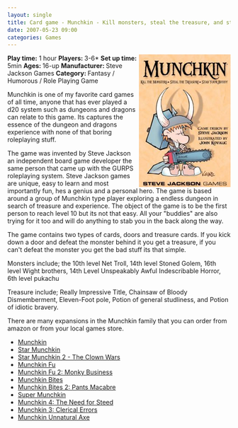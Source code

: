 ```yaml
---
layout: single
title: Card game - Munchkin - Kill monsters, steal the treasure, and stab your buddy
date: 2007-05-23 09:00
categories: Games
---
```

<a href="/public/uploads/2007/05/munchkin.jpg"><img src="/public/uploads/2007/05/munchkin_1.jpg" alt="munchkin_1.jpg" title="munchkin_1.jpg" align="right" border="0" height="300" width="207" /></a><strong>Play time:</strong> 1 hour
<strong>Players: </strong>3-6*
<strong>Set up time:</strong> 5min
<strong>Ages: </strong>16-up
<strong>Manufacturer: </strong>Steve Jackson Games
<strong>Category: </strong>Fantasy / Humorous / Role Playing Game

Munchkin is one of my favorite card games of all time, anyone that has ever played a d20 system such as dungeons and dragons can relate to this game. Its captures the essence of the dungeon and dragons experience with none of that boring roleplaying stuff.

The game was invented by Steve Jackson an independent board game developer the same person that came up with the GURPS roleplaying system. Steve Jackson games are unique, easy to learn and most importantly fun, hes a genius and a personal hero.
The game is based around a group of Munchkin type player exploring a endless dungeon in search of treasure and experience. The object of the game is to be the first person to reach level 10 but its not that easy.  All your "buddies" are also trying for it too and will do anything to stab you in the back along the way.

The game contains two types of cards, doors and treasure cards. If you kick down a door and defeat the monster behind it you get a treasure, if you can't defeat the monster you get the bad stuff its that simple.

Monsters include; the 10th level Net Troll, 14th level Stoned Golem, 16th level Wight brothers, 14th Level Unspeakably Awful Indescribable Horror, 6th level pukachu

Treasure include; Really Impressive Title, Chainsaw of Bloody Dismemberment, Eleven-Foot pole, Potion of general studliness, and Potion of idiotic bravery.

There are many expansions in the Munchkin family that you can order from amazon or from your local games store.
<ul>
	<li><a href="http://www.amazon.com/gp/product/B00078ZJ74?ie=UTF8&amp;tag=funvill-20&amp;linkCode=as2&amp;camp=1789&amp;creative=9325&amp;creativeASIN=B00078ZJ74">Munchkin</a><img src="http://www.assoc-amazon.com/e/ir?t=funvill-20&amp;l=as2&amp;o=1&amp;a=B00078ZJ74" style="border: medium none  ! important; margin: 0px ! important" border="0" height="1" width="1" /></li>
	<li><a href="http://www.amazon.com/gp/product/B000KIAQ2Y?ie=UTF8&amp;tag=funvill-20&amp;linkCode=as2&amp;camp=1789&amp;creative=9325&amp;creativeASIN=B000KIAQ2Y">Star Munchkin</a><img src="http://www.assoc-amazon.com/e/ir?t=funvill-20&amp;l=as2&amp;o=1&amp;a=B000KIAQ2Y" style="border: medium none  ! important; margin: 0px ! important" border="0" height="1" width="1" /></li>
	<li><a href="http://www.amazon.com/gp/product/1556347243?ie=UTF8&amp;tag=funvill-20&amp;linkCode=as2&amp;camp=1789&amp;creative=9325&amp;creativeASIN=1556347243">Star Munchkin 2 - The Clown Wars</a><img src="http://www.assoc-amazon.com/e/ir?t=funvill-20&amp;l=as2&amp;o=1&amp;a=1556347243" style="border: medium none  ! important; margin: 0px ! important" border="0" height="1" width="1" /></li>
	<li><a href="http://www.amazon.com/gp/product/B000KI8OQY?ie=UTF8&amp;tag=funvill-20&amp;linkCode=as2&amp;camp=1789&amp;creative=9325&amp;creativeASIN=B000KI8OQY">Munchkin Fu</a><img src="http://www.assoc-amazon.com/e/ir?t=funvill-20&amp;l=as2&amp;o=1&amp;a=B000KI8OQY" style="border: medium none  ! important; margin: 0px ! important" border="0" height="1" width="1" /></li>
	<li><a href="http://www.amazon.com/gp/product/B000KIENRI?ie=UTF8&amp;tag=funvill-20&amp;linkCode=as2&amp;camp=1789&amp;creative=9325&amp;creativeASIN=B000KIENRI">Munchkin Fu 2: Monky Business</a><img src="http://www.assoc-amazon.com/e/ir?t=funvill-20&amp;l=as2&amp;o=1&amp;a=B000KIENRI" style="border: medium none  ! important; margin: 0px ! important" border="0" height="1" width="1" /></li>
	<li><a href="http://www.amazon.com/gp/product/B000KIENQE?ie=UTF8&amp;tag=funvill-20&amp;linkCode=as2&amp;camp=1789&amp;creative=9325&amp;creativeASIN=B000KIENQE">Munchkin Bites</a><img src="http://www.assoc-amazon.com/e/ir?t=funvill-20&amp;l=as2&amp;o=1&amp;a=B000KIENQE" style="border: medium none  ! important; margin: 0px ! important" border="0" height="1" width="1" /></li>
	<li><a href="http://www.amazon.com/gp/product/1556347472?ie=UTF8&amp;tag=funvill-20&amp;linkCode=as2&amp;camp=1789&amp;creative=9325&amp;creativeASIN=1556347472">Munchkin Bites 2: Pants Macabre</a><img src="http://www.assoc-amazon.com/e/ir?t=funvill-20&amp;l=as2&amp;o=1&amp;a=1556347472" style="border: medium none  ! important; margin: 0px ! important" border="0" height="1" width="1" /></li>
	<li><a href="http://www.amazon.com/gp/product/B000BSXX46?ie=UTF8&amp;tag=funvill-20&amp;linkCode=as2&amp;camp=1789&amp;creative=9325&amp;creativeASIN=B000BSXX46">Super Munchkin</a><img src="http://www.assoc-amazon.com/e/ir?t=funvill-20&amp;l=as2&amp;o=1&amp;a=B000BSXX46" style="border: medium none  ! important; margin: 0px ! important" border="0" height="1" width="1" /></li>
	<li><a href="http://www.amazon.com/gp/product/B000KIAPIO?ie=UTF8&amp;tag=funvill-20&amp;linkCode=as2&amp;camp=1789&amp;creative=9325&amp;creativeASIN=B000KIAPIO">Munchkin 4: The Need for Steed</a><img src="http://www.assoc-amazon.com/e/ir?t=funvill-20&amp;l=as2&amp;o=1&amp;a=B000KIAPIO" style="border: medium none  ! important; margin: 0px ! important" border="0" height="1" width="1" /></li>
	<li><a href="http://www.amazon.com/gp/product/B000KIAPIE?ie=UTF8&amp;tag=funvill-20&amp;linkCode=as2&amp;camp=1789&amp;creative=9325&amp;creativeASIN=B000KIAPIE">Munchkin 3: Clerical Errors</a><img src="http://www.assoc-amazon.com/e/ir?t=funvill-20&amp;l=as2&amp;o=1&amp;a=B000KIAPIE" style="border: medium none  ! important; margin: 0px ! important" border="0" height="1" width="1" /></li>
	<li><a href="http://www.amazon.com/gp/product/B000KICOWE?ie=UTF8&amp;tag=funvill-20&amp;linkCode=as2&amp;camp=1789&amp;creative=9325&amp;creativeASIN=B000KICOWE">Munchkin Unnatural Axe</a><img src="http://www.assoc-amazon.com/e/ir?t=funvill-20&amp;l=as2&amp;o=1&amp;a=B000KICOWE" style="border: medium none  ! important; margin: 0px ! important" border="0" height="1" width="1" /></li>
</ul>
